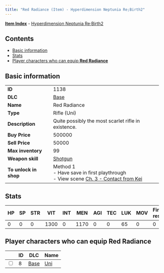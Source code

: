 ```yaml
---
title: "Red Radiance (Item) - Hyperdimension Neptunia Re;Birth2"
---
```


[**Item Index**](/neptunia/rb2/item/index.html) - [Hyperdimension Neptunia Re;Birth2](/neptunia/rb2)

## Contents

- [Basic information](#basic-information)
- [Stats](#stats)
- [Player characters who can equip **Red Radiance**](#player-characters-who-can-equip-red-radiance)

## Basic information

|   |   |
| -- | -- |
| **ID** | 1138 |
| **DLC** | [Base](/neptunia/rb2/dlc/0-base.html) |
| **Name** | Red Radiance |
| **Type** | Rifle (Uni) |
| **Description** | Quite possibly the most scarlet rifle in existence. |
| **Buy Price** | 500000 |
| **Sell Price** | 50000 |
| **Max inventory** | 99 |
| **Weapon skill** | [Shotgun](/neptunia/rb2/skill/0-203-shotgun.html) |
| **To unlock in shop** | Method 1<br />- Have save in first playthrough<br />- View scene [Ch. 3 - Contact from Kei](/neptunia/rb2/scene/0-269-ch-3-contact-from-kei.html) |

## Stats

| HP | SP | STR | VIT | INT | MEN | AGI | TEC | LUK | MOV | Fire res. | Ice res. | Wind res. | Lightning res. |
| -- | -- | --- | --- | --- | --- | --- | --- | --- | --- | --------- | -------- | --------- | -------------- |
| 0 | 0 | 0 | 1300 | 0 | 1170 | 0 | 0 | 65 | 0 | 0 | 0 | 0 | 0 |

## Player characters who can equip **Red Radiance**

|    | ID | DLC | Name |
| -- | -- | --- | ---- |
| <input type="checkbox" id="rb2-player-0-8" class="trackbox" /> | 8 | [Base](/neptunia/rb2/dlc/0-base.html) | [Uni](/neptunia/rb2/player/0-8-uni.html) |